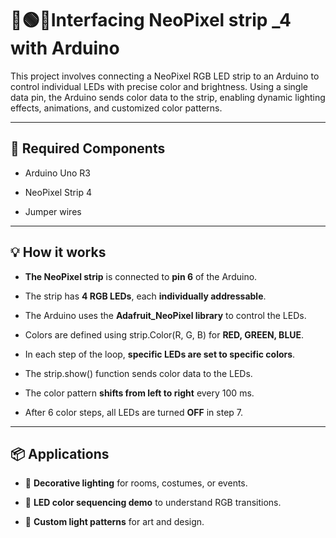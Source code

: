 # 🔴🟢🔵Interfacing NeoPixel strip _4 with Arduino

This project involves connecting a NeoPixel RGB LED strip to an Arduino to control individual LEDs with precise color and brightness. Using a single data pin, the Arduino sends color data to the strip, enabling dynamic lighting effects, animations, and customized color patterns.

---

## 🔧 Required Components

- Arduino Uno R3

- NeoPixel Strip 4

- Jumper wires

---

## 💡 How it works

- **The NeoPixel strip** is connected to **pin 6** of the Arduino.

- The strip has **4 RGB LEDs**, each **individually addressable**.

- The Arduino uses the **Adafruit_NeoPixel library** to control the LEDs.

- Colors are defined using strip.Color(R, G, B) for **RED, GREEN, BLUE**.

- In each step of the loop, **specific LEDs are set to specific colors**.

- The strip.show() function sends color data to the LEDs.

- The color pattern **shifts from left to right** every 100 ms.

- After 6 color steps, all LEDs are turned **OFF** in step 7.

---

## 📦 Applications

- 🎉 **Decorative lighting** for rooms, costumes, or events.

- 🎨 **LED color sequencing demo** to understand RGB transitions.

- 🌈 **Custom light patterns** for art and design.
